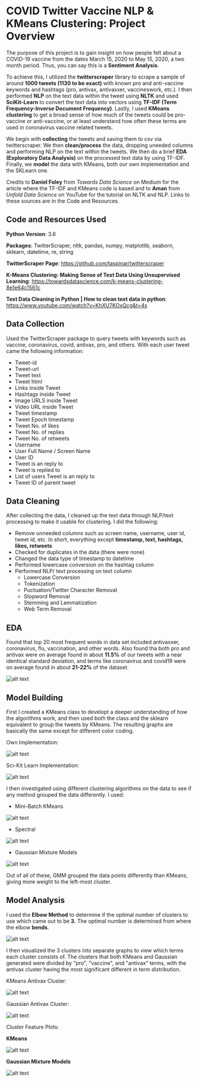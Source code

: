 # COVID Twitter Vaccine NLP & KMeans Clustering: Project Overview

The purpose of this project is to gain insight on how people felt about a COVID-19 vaccine from the dates March 15, 2020 to May 15, 2020, a two month period. Thus, you can say this is a **Sentiment Analysis**. 

To achieve this, I utilized the **twitterscraper** library to scrape a sample of around **1000 tweets (1130 to be exact)** with known pro and anti-vaccine keywords and hashtags (pro, antivax, antivaxxer, vaccineswork, etc.). I then performed **NLP** on the text data within the tweet using **NLTK** and used **SciKit-Learn** to convert the text data into vectors using **TF-IDF (Term Frequency-Inverse Document Frequency)**. Lastly, I used **KMeans clustering** to get a broad sense of how much of the tweets could be pro-vaccine or anti-vaccine, or at least understand how often these terms are used in coronavirus vaccine related tweets. 

We begin with **collecting** the tweets and saving them to csv via twitterscraper. We then **clean/process** the data, dropping uneeded columns and performing NLP on the text within the tweets. We then do a brief **EDA (Exploratory Data Analysis)** on the processed text data by using TF-IDF. Finally, we **model** the data with KMeans, both our own implementation and the SKLearn one.

Credits to **Daniel Foley** from *Towards Data Science* on Medium for the article where the TF-IDF and KMeans code is based and to **Aman** from *Unfold Data Science* on YouTube for the tutorial on NLTK and NLP. Links to these sources are in the Code and Resources.

## Code and Resources Used

**Python Version**: 3.6

**Packages**: TwitterScraper, nltk, pandas, numpy, matplotlib, seaborn, sklearn, datetime, re, string

**TwitterScraper Page**: https://github.com/taspinar/twitterscraper

**K-Means Clustering: Making Sense of Text Data Using Unsupervised Learning**: https://towardsdatascience.com/k-means-clustering-8e1e64c1561c

**Text Data Cleaning in Python | How to clean text data in python**: https://www.youtube.com/watch?v=KhXU7KOxQcg&t=4s

## Data Collection
Used the TwitterScraper package to query tweets with keywords such as vaccine, coronavirus, covid, antivax, pro, and others.
With each user tweet came the following information:
- Tweet-id
- Tweet-url
- Tweet text
- Tweet html
- Links inside Tweet
- Hashtags inside Tweet
- Image URLS inside Tweet
- Video URL inside Tweet
- Tweet timestamp
- Tweet Epoch timestamp
- Tweet No. of likes
- Tweet No. of replies
- Tweet No. of retweets
- Username
- User Full Name / Screen Name
- User ID
- Tweet is an reply to
- Tweet is replied to
- List of users Tweet is an reply to
- Tweet ID of parent tweet

## Data Cleaning

After collecting the data, I cleaned up the text data through NLP/text processing to make it usable for clustering. I did the following:
- Remove unneeded columns such as screen name, username, user id, tweet id, etc. In short, everything except **timestamp,	text,	hashtags,	likes,	retweets**
- Checked for duplicates in the data (there were none)
- Changed the data type of timestamp to datetime
- Performed lowercase conversion on the hashtag column
- Performed NLP/ text processing on text column
  - Lowercase Conversion
  - Tokenization
  - Puctuation/Twitter Character Removal
  - Stopword Removal
  - Stemming and Lemmatization 
  - Web Term Removal 
  
## EDA
 
Found that top 20 most frequent words in data set included antivaxxer, coronavirus, flu, vaccination, and other words. Also found tha both pro and antivax were on average found in about **11.5%** of our tweets with a near identical standard deviation, and terms like coronavirus and covid19 were on average found in about **21-22%** of the dataset.

![alt text](https://github.com/MarcelinoV/Twitter-Covid-NLP-KMeans/blob/master/Images/top_feats_desc.JPG "Descriptive Stats of Top 20 Words")

## Model Building 

First I created a KMeans class to developt a deeper understanding of how the algorithms work, and then used both the class and the sklearn equivalent to group the tweets by KMeans. The resulting graphs are basically the same except for different color coding.

Own Implementation:

![alt text](https://github.com/MarcelinoV/Twitter-Covid-NLP-KMeans/blob/master/Images/own_kmeans.JPG "Class Implementation of KMeans Algorithm")

Sci-Kit Learn Implementation:

![alt text](https://github.com/MarcelinoV/Twitter-Covid-NLP-KMeans/blob/master/Images/sklearn_kmeans.JPG "SKLearn Implementation of KMeans Algorithm")

I then investigated using different clustering algorithms on the data to see if any method grouped the data differently. I used:

- Mini-Batch KMeans

![alt text](https://github.com/MarcelinoV/Twitter-Covid-NLP-KMeans/blob/master/Images/mini_batch_kmeans.JPG "Mini-Batch KMeans Clustering")

- Spectral

![alt text](https://github.com/MarcelinoV/Twitter-Covid-NLP-KMeans/blob/master/Images/spectral.JPG "Spectral Clustering")

- Gaussian Mixture Models

![alt text](https://github.com/MarcelinoV/Twitter-Covid-NLP-KMeans/blob/master/Images/gaussian.JPG "Gaussian Mixture Models Clustering")

Out of all of these, GMM grouped the data points differently than KMeans, giving more weight to the left-most cluster.

## Model Analysis

I used the **Elbow Method** to determine if the optimal number of clusters to use which came out to be **3.** The optimal number is determined from where the elbow **bends**.

![alt text](https://github.com/MarcelinoV/Twitter-Covid-NLP-KMeans/blob/master/Images/elbow.JPG "Elbow Method")

I then visualized the 3 clusters into separate graphs to view which terms each cluster consists of. The clusters that both KMeans and Gaussian generated were divided by "pro", "vaccine", and "antivax" terms, with the antivax cluster having the most significant different in term distribution.

KMeans Antivax Cluster:

![alt text](https://github.com/MarcelinoV/Twitter-Covid-NLP-KMeans/blob/master/Images/kmeans_antivax.JPG "KMeans antivax")

Gaussian Antivax Cluster:

![alt text](https://github.com/MarcelinoV/Twitter-Covid-NLP-KMeans/blob/master/Images/gaussian_antivax.JPG "Gaussian antivax")

Cluster Feature Plots:

**KMeans**

![alt text](https://github.com/MarcelinoV/Twitter-Covid-NLP-KMeans/blob/master/Images/kmeans_dfs.JPG "KMeans feat plot")

**Gaussian Mixture Models**

![alt text](https://github.com/MarcelinoV/Twitter-Covid-NLP-KMeans/blob/master/Images/gaussian_dfs.JPG "GMM feat plot")
